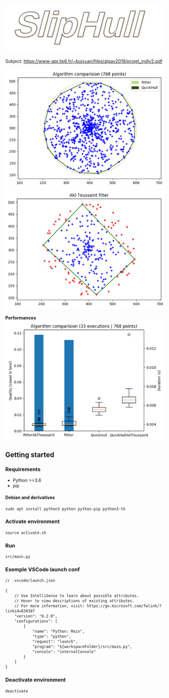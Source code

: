 # ![SlipHull](docs/sliphull.png)

Subject: <https://www-apr.lip6.fr/~buixuan/files/algav2019/projet_indiv2.pdf>

![combined](docs/combined-hulls.png)
![akl toussaint filter](docs/akl-toussaint-filter.png)

**Performances**  
![comparision](docs/comparision.png)

## Getting started

### Requirements

- Python >=3.6
- pip

#### Debian and derivatives

    sudo apt install python3 python python-pip python3-tk

### Activate environment

    source activate.sh

### Run

    src/main.py

### Exemple VSCode launch conf

```jsonc
// .vscode/launch.json

{
	// Use IntelliSense to learn about possible attributes.
	// Hover to view descriptions of existing attributes.
	// For more information, visit: https://go.microsoft.com/fwlink/?linkid=830387
	"version": "0.2.0",
	"configurations": [
		{
			"name": "Python: Main",
			"type": "python",
			"request": "launch",
			"program": "${workspaceFolder}/src/main.py",
			"console": "internalConsole"
		}
	]
}
```

### Deactivate environment

    deactivate
